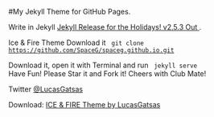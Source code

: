 #My Jekyll Theme for GitHub Pages. 


Write in Jekyll  [Jekyll Release for the Holidays! v2.5.3 Out ](https://github.com/jekyll/jekyll).



Ice & Fire Theme 
Download it <code> git clone https://github.com/SpaceG/spaceg.github.io.git</code>

Download it, open it with Terminal and run <code> jekyll serve </code> 
Have Fun! Please Star it and Fork it! 
Cheers with Club Mate!


Twitter
[@LucasGatsas](https://twitter.com/LucasGatsas) 


Download: 
[ICE & FIRE Theme by LucasGatsas](https://github.com/SpaceG/iceandfire) 
